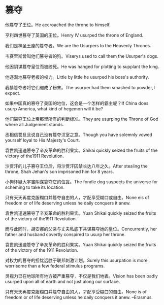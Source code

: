 # 篡夺

<p><span class="chinese">他篡夺了王位。</span><span class="english">He accroached the throne to himself.</span></p>

<p><span class="chinese">亨利四世篡夺了英国的王位。</span><span class="english">Henry IV usurped the throne of England.</span></p>

<p><span class="chinese">我们是神圣王座的篡夺者。</span><span class="english">We are the Usurpers to the Heavenly Thrones.</span></p>

<p><span class="chinese">韦赛里斯曾叫他们篡夺者的狗。</span><span class="english">Viserys used to call them the Usurper's dogs.</span></p>

<p><span class="chinese">他因阴谋篡夺皇位而被绞死。</span><span class="english">He was hanged for plotting to supplant the king.</span></p>

<p><span class="chinese">他逐渐地篡夺老板的权力。</span><span class="english">Little by little he usurped his boss's authority.</span></p>

<p><span class="chinese">我猜篡夺者将它们碾成了粉末。</span><span class="english">The usurper had them smashed to powder, I expect.</span></p>

<p><span class="chinese">如果中国真的篡夺了美国的地位，这会是一个怎样的霸主呢？</span><span class="english">If China does usurp America, what kind of hegemon will it be?</span></p>

<p><span class="chinese">他们篡夺王位上帝那里所有的判断标准。</span><span class="english">They are usurping the Throne of God where all Judgement stands.</span></p>

<p><span class="chinese">丞相信誓旦旦说自己没有篡夺汉室之意。</span><span class="english">Though you have solemnly vowed yourself loyal to His Majesty's Court.</span></p>

<p><span class="chinese">袁世凯迅速篡夺了辛亥革命的胜利果实。</span><span class="english">Shikai quickly seized the fruits of the victory of the1911 Revolution.</span></p>

<p><span class="chinese">沙贾汗的儿子篡夺王位后，将沙贾汗囚禁长达八年之久。</span><span class="english">After stealing the throne, Shah Jehan's son imprisoned him for 8 years.</span></p>

<p><span class="chinese">小狗怀疑大宇宙阴谋篡夺它的位寘。</span><span class="english">The fondle dog suspects the universe for scheming to take its location.</span></p>

<p><span class="chinese">只有天天再度克服糊口并篡夺自由的人，才配享受糊口或自由。</span><span class="english">None eis of freedom or of life deserving unless he daily conquers it anew.</span></p>

<p><span class="chinese">袁世凯迅速篡夺了辛亥革命的胜利果实。</span><span class="english">Yuan Shikai quickly seized the fruits of the victory of the1911 Revolution.</span></p>

<p><span class="chinese">而与此同时，胡安娜的父亲与丈夫私底下共谋篡夺她的皇位。</span><span class="english">Concurrently, her father and husband covertly conspired to usurp her throne.</span></p>

<p><span class="chinese">袁世凯迅速篡夺了辛亥革命的胜利果实。</span><span class="english">Yuan Shikai quickly seized the fruits of the victory of the 1911 Revolution.</span></p>

<p><span class="chinese">对权力的篡夺的担忧远胜于联邦刺激计划。</span><span class="english">Surely this usurpation is more worrisome than a few federal stimulus programs.</span></p>

<p><span class="chinese">灵视力已在地球所有地方被严重篡夺，不仅是我们地表。</span><span class="english">Vision has been badly usurped upon all of earth and not just along our surface.</span></p>

<p><span class="chinese">只有天天再度克服糊口并篡夺自由的人，才配享受糊口的自由。</span><span class="english">None is of freedom or of life deserving unless he daily conquers it anew. –Erasmus.</span></p>

